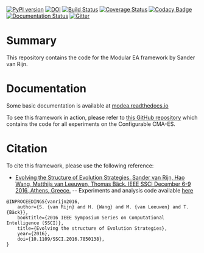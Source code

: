 [![PyPI version](https://badge.fury.io/py/ModEA.svg)](https://badge.fury.io/py/ModEA)
[![DOI](https://zenodo.org/badge/157624013.svg)](https://zenodo.org/badge/latestdoi/157624013)
[![Build Status](https://travis-ci.org/sjvrijn/ModEA.svg?branch=master)](https://travis-ci.org/sjvrijn/ModEA)
[![Coverage Status](https://coveralls.io/repos/github/sjvrijn/ModEA/badge.svg?branch=master)](https://coveralls.io/github/sjvrijn/ModEA?branch=master)
[![Codacy Badge](https://api.codacy.com/project/badge/Grade/d784348678ef4fe287c4c3efc184a16f)](https://www.codacy.com/app/sjvrijn/ModEA?utm_source=github.com&amp;utm_medium=referral&amp;utm_content=sjvrijn/ModEA&amp;utm_campaign=Badge_Grade)
[![Documentation Status](https://readthedocs.org/projects/modea/badge/?version=latest)](https://modea.readthedocs.io/en/latest/?badge=latest)
[![Gitter](https://badges.gitter.im/pyModEA/community.svg)](https://gitter.im/pyModEA/community?utm_source=badge&utm_medium=badge&utm_campaign=pr-badge)

# Summary #
This repository contains the code for the Modular EA framework by Sander van Rijn.

# Documentation #
Some basic documentation is available at [modea.readthedocs.io](https://modea.readthedocs.io)

To see this framework in action, please refer to [this GitHub repository](https://github.com/sjvrijn/ConfiguringCMAES) which contains the code for all experiments on the Configurable CMA-ES.


# Citation #
To cite this framework, please use the following reference:
* [Evolving the Structure of Evolution Strategies. Sander van Rijn, Hao Wang, Matthijs van Leeuwen, Thomas Bäck. IEEE SSCI December 6-9 2016, Athens, Greece.](https://ieeexplore.ieee.org/document/7850138) -- Experiments and analysis code available [here](https://github.com/sjvrijn/ConfiguringCMAES)
```
@INPROCEEDINGS{vanrijn2016,
    author={S. {van Rijn} and H. {Wang} and M. {van Leeuwen} and T. {Bäck}},
    booktitle={2016 IEEE Symposium Series on Computational Intelligence (SSCI)}, 
    title={Evolving the structure of Evolution Strategies}, 
    year={2016},
    doi={10.1109/SSCI.2016.7850138},
}
```
